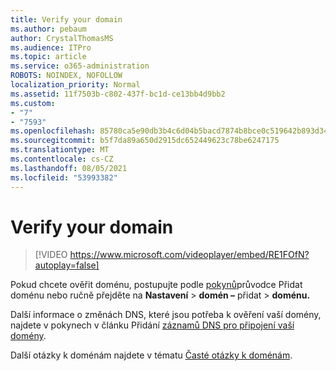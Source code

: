```yaml
---
title: Verify your domain
ms.author: pebaum
author: CrystalThomasMS
ms.audience: ITPro
ms.topic: article
ms.service: o365-administration
ROBOTS: NOINDEX, NOFOLLOW
localization_priority: Normal
ms.assetid: 11f7503b-c802-437f-bc1d-ce13bb4d9bb2
ms.custom:
- "7"
- "7593"
ms.openlocfilehash: 85780ca5e90db3b4c6d04b5bacd7874b8bce0c519642b893d34bc873dc689c83
ms.sourcegitcommit: b5f7da89a650d2915dc652449623c78be6247175
ms.translationtype: MT
ms.contentlocale: cs-CZ
ms.lasthandoff: 08/05/2021
ms.locfileid: "53993382"
---
```

# <a name="verify-your-domain"></a>Verify your domain

> [!VIDEO https://www.microsoft.com/videoplayer/embed/RE1FOfN?autoplay=false]

Pokud chcete ověřit doménu, postupujte podle [pokynů](https://admin.microsoft.com/Adminportal#/Domains/Wizard)průvodce Přidat doménu nebo ručně přejděte na **Nastavení**  >  **domén –** přidat  >  **doménu.**

Další informace o změnách DNS, které jsou potřeba k ověření vaší domény, najdete v pokynech v článku Přidání [záznamů DNS pro připojení vaší domény](https://docs.microsoft.com/microsoft-365/admin/get-help-with-domains/create-dns-records-at-any-dns-hosting-provider).

Další otázky k doménám najdete v tématu [Časté otázky k doménám](https://docs.microsoft.com/microsoft-365/admin/setup/domains-faq).
